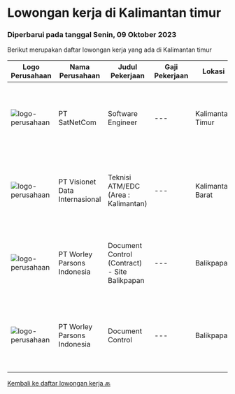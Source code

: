 
  # Lowongan kerja di Kalimantan timur

  ### Diperbarui pada tanggal Senin, 09 Oktober 2023

  Berikut merupakan daftar lowongan kerja yang ada di Kalimantan timur

  |Logo Perusahaan | Nama Perusahaan | Judul Pekerjaan | Gaji Pekerjaan | Lokasi | Deskripsi | Tanggal diunggah | Pranala |
  | -------------- | --------------- | --------------- | --------- | --------- | -------------- | ------- | ----------- |
  |![logo-perusahaan](https://image-service-cdn.seek.com.au/6108f58b8d52b8e5523830ee4b11d6074377e515/ee4dce1061f3f616224767ad58cb2fc751b8d2dc)|PT SatNetCom|Software Engineer|---|Kalimantan Timur|Skills :·      Good in English writing, reading, and speaking·      Proficient in C#/Java/Android application development with a good knowledge of its...|Jumat, 22 September 2023|https://www.jobstreet.co.id/id/job/software-engineer-4477846?token=0~f063e458-2951-46a0-9d80-4831c1e01aeb&sectionRank=1&jobId=jobstreet-id-job-4477846|
|![logo-perusahaan](https://image-service-cdn.seek.com.au/84d23b3586ee4efd70ea62878095fcc6b1639e33/ee4dce1061f3f616224767ad58cb2fc751b8d2dc)|PT Visionet Data Internasional|Teknisi ATM/EDC (Area : Kalimantan)|---|Kalimantan Barat|*) Menangani kebutuhan pelanggan di lokasi pelanggan agar terpenuhi SLA yang telah ditentukan.*) Menganalisa problem/case dengan akurat untuk...|Selasa, 12 September 2023|https://www.jobstreet.co.id/id/job/teknisi-atm-edc-area-%3A-kalimantan-4466719?token=0~f063e458-2951-46a0-9d80-4831c1e01aeb&sectionRank=2&jobId=jobstreet-id-job-4466719|
|![logo-perusahaan](https://image-service-cdn.seek.com.au/534b1819cb3698a40305e0acf242315453dfde06/ee4dce1061f3f616224767ad58cb2fc751b8d2dc)|PT Worley Parsons Indonesia|Document Control (Contract) - Site Balikpapan|---|Balikpapan|Company: Worley:  IDN-Balikpapan:  Project Records &amp; Information Management:  Full-timeEmployment Type:  EmployeeJob Level:  Experienced:  Sep 21,...|Selasa, 26 September 2023|https://www.jobstreet.co.id/id/job/document-control-contract-site-balikpapan-1037048014?token=0~f063e458-2951-46a0-9d80-4831c1e01aeb&sectionRank=3&jobId=jobstreet-id-job-1037048014|
|![logo-perusahaan](https://image-service-cdn.seek.com.au/534b1819cb3698a40305e0acf242315453dfde06/ee4dce1061f3f616224767ad58cb2fc751b8d2dc)|PT Worley Parsons Indonesia|Document Control|---|Balikpapan|Company: Worley:  IDN-Balikpapan:  Project Records &amp; Information Management:  Full-timeEmployment Type:  EmployeeJob Level:  Experienced:  Sep 21,...|Kamis, 21 September 2023|https://www.jobstreet.co.id/id/job/document-control-1037008465?token=0~f063e458-2951-46a0-9d80-4831c1e01aeb&sectionRank=4&jobId=jobstreet-id-job-1037008465|


  [Kembali ke daftar lowongan kerja 🔙](../README.md#daftar-lowongan-kerja)
  